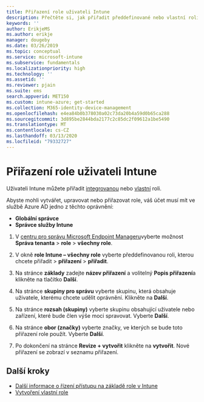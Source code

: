 ```yaml
---
title: Přiřazení role uživateli Intune
description: Přečtěte si, jak přiřadit předdefinované nebo vlastní roli uživateli v Microsoft Intune.
keywords: ''
author: ErikjeMS
ms.author: erikje
manager: dougeby
ms.date: 03/26/2019
ms.topic: conceptual
ms.service: microsoft-intune
ms.subservice: fundamentals
ms.localizationpriority: high
ms.technology: ''
ms.assetid: ''
ms.reviewer: pjain
ms.suite: ems
search.appverid: MET150
ms.custom: intune-azure; get-started
ms.collection: M365-identity-device-management
ms.openlocfilehash: e4ea84b0b378030a02c73da20b4a59d0b65ca288
ms.sourcegitcommit: 3d895be2844bda2177c2c85dc2f09612a1be5490
ms.translationtype: MT
ms.contentlocale: cs-CZ
ms.lasthandoff: 03/13/2020
ms.locfileid: "79332727"
---
```

# <a name="assign-a-role-to-an-intune-user"></a>Přiřazení role uživateli Intune

Uživateli Intune můžete přiřadit [integrovanou](role-based-access-control.md#built-in-roles) nebo [vlastní](create-custom-role.md) roli.

Abyste mohli vytvářet, upravovat nebo přiřazovat role, váš účet musí mít ve službě Azure AD jedno z těchto oprávnění:
- **Globální správce**
- **Správce služby Intune**

1. V [centru pro správu Microsoft Endpoint Manageru](https://go.microsoft.com/fwlink/?linkid=2109431)vyberte možnost **Správa tenanta** > **role** > **všechny role**.

2. V okně **role Intune – všechny role** vyberte předdefinovanou roli, kterou chcete přiřadit > **přiřazení** > **přiřadit**.

5. Na stránce **základy** zadejte **název přiřazení** a volitelný **Popis přiřazení**a klikněte na tlačítko **Další**.

6. Na stránce **skupiny pro správu** vyberte skupinu, která obsahuje uživatele, kterému chcete udělit oprávnění. Klikněte na **Další**.

7. Na stránce **rozsah (skupiny)** vyberte skupinu obsahující uživatele nebo zařízení, které bude člen výše moci spravovat. Vyberte **Další**.

8. Na stránce **obor (značky)** vyberte značky, ve kterých se bude toto přiřazení role použít. Vyberte **Další**.

9. Po dokončení na stránce **Revize + vytvořit** klikněte na **vytvořit**. Nové přiřazení se zobrazí v seznamu přiřazení.

## <a name="next-steps"></a>Další kroky
- [Další informace o řízení přístupu na základě role v Intune](role-based-access-control.md)
- [Vytvoření vlastní role](create-custom-role.md)


